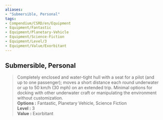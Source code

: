 ```yaml
---
aliases:
- "Submersible, Personal"
tags:
- Compendium/CSRD/en/Equipment
- Equipment/Fantastic
- Equipment/Planetary-Vehicle
- Equipment/Science-Fiction
- Equipment/Level/3
- Equipment/Value/Exorbitant
---
```


  
## Submersible, Personal  
  
>Completely enclosed and water-tight hull with a seat for a pilot (and up to one passenger); moves a short distance each round underwater or up to 50 km/h (30 mph) on an extended trip. Minimal options for docking with other underwater craft or manipulating the environment without customization.  
> **Options :** Fantastic, Planetary Vehicle, Science Fiction  
> **Level :** 3  
> **Value :** Exorbitant